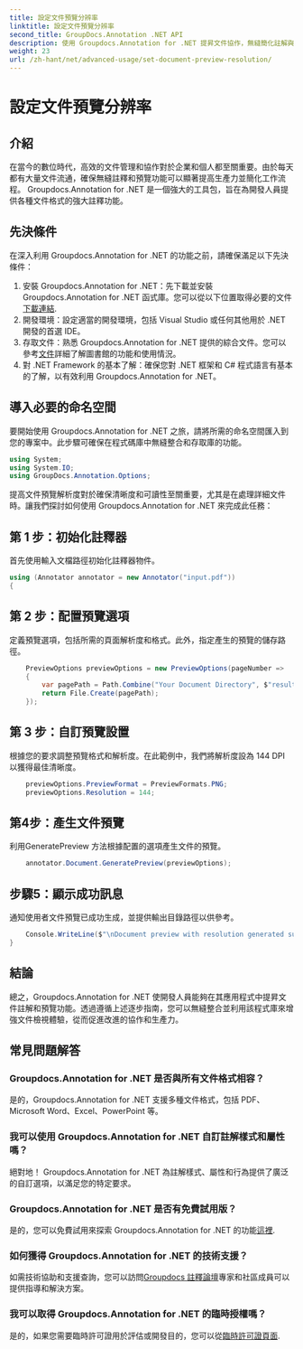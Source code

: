 ```yaml
---
title: 設定文件預覽分辨率
linktitle: 設定文件預覽分辨率
second_title: GroupDocs.Annotation .NET API
description: 使用 Groupdocs.Annotation for .NET 提昇文件協作，無縫簡化註解與預覽功能。
weight: 23
url: /zh-hant/net/advanced-usage/set-document-preview-resolution/
---
```


# 設定文件預覽分辨率

## 介紹
在當今的數位時代，高效的文件管理和協作對於企業和個人都至關重要。由於每天都有大量文件流通，確保無縫註釋和預覽功能可以顯著提高生產力並簡化工作流程。 Groupdocs.Annotation for .NET 是一個強大的工具包，旨在為開發人員提供各種文件格式的強大註釋功能。
## 先決條件
在深入利用 Groupdocs.Annotation for .NET 的功能之前，請確保滿足以下先決條件：
1. 安裝 Groupdocs.Annotation for .NET：先下載並安裝 Groupdocs.Annotation for .NET 函式庫。您可以從以下位置取得必要的文件[下載連結](https://releases.groupdocs.com/annotation/net/).
2. 開發環境：設定適當的開發環境，包括 Visual Studio 或任何其他用於 .NET 開發的首選 IDE。
3. 存取文件：熟悉 Groupdocs.Annotation for .NET 提供的綜合文件。您可以參考[文件](https://tutorials.groupdocs.com/annotation/net/)詳細了解圖書館的功能和使用情況。
4. 對 .NET Framework 的基本了解：確保您對 .NET 框架和 C# 程式語言有基本的了解，以有效利用 Groupdocs.Annotation for .NET。

## 導入必要的命名空間
要開始使用 Groupdocs.Annotation for .NET 之旅，請將所需的命名空間匯入到您的專案中。此步驟可確保在程式碼庫中無縫整合和存取庫的功能。

```csharp
using System;
using System.IO;
using GroupDocs.Annotation.Options;
```

提高文件預覽解析度對於確保清晰度和可讀性至關重要，尤其是在處理詳細文件時。讓我們探討如何使用 Groupdocs.Annotation for .NET 來完成此任務：
## 第 1 步：初始化註釋器
首先使用輸入文檔路徑初始化註釋器物件。
```csharp
using (Annotator annotator = new Annotator("input.pdf"))
{
```
## 第 2 步：配置預覽選項
定義預覽選項，包括所需的頁面解析度和格式。此外，指定產生的預覽的儲存路徑。
```csharp
    PreviewOptions previewOptions = new PreviewOptions(pageNumber =>
    {
        var pagePath = Path.Combine("Your Document Directory", $"result_with_resolution_{pageNumber}.png");
        return File.Create(pagePath);
    });
```
## 第 3 步：自訂預覽設置
根據您的要求調整預覽格式和解析度。在此範例中，我們將解析度設為 144 DPI 以獲得最佳清晰度。
```csharp
    previewOptions.PreviewFormat = PreviewFormats.PNG;
    previewOptions.Resolution = 144;
```
## 第4步：產生文件預覽
利用GeneratePreview 方法根據配置的選項產生文件的預覽。
```csharp
    annotator.Document.GeneratePreview(previewOptions);
```
## 步驟5：顯示成功訊息
通知使用者文件預覽已成功生成，並提供輸出目錄路徑以供參考。
```csharp
    Console.WriteLine($"\nDocument preview with resolution generated successfully.\nCheck output in {"Your Document Directory"}.");
}
```

## 結論
總之，Groupdocs.Annotation for .NET 使開發人員能夠在其應用程式中提昇文件註解和預覽功能。透過遵循上述逐步指南，您可以無縫整合並利用該程式庫來增強文件檢視體驗，從而促進改進的協作和生產力。
## 常見問題解答
### Groupdocs.Annotation for .NET 是否與所有文件格式相容？
是的，Groupdocs.Annotation for .NET 支援多種文件格式，包括 PDF、Microsoft Word、Excel、PowerPoint 等。
### 我可以使用 Groupdocs.Annotation for .NET 自訂註解樣式和屬性嗎？
絕對地！ Groupdocs.Annotation for .NET 為註解樣式、屬性和行為提供了廣泛的自訂選項，以滿足您的特定要求。
### Groupdocs.Annotation for .NET 是否有免費試用版？
是的，您可以免費試用來探索 Groupdocs.Annotation for .NET 的功能[這裡](https://releases.groupdocs.com/).
### 如何獲得 Groupdocs.Annotation for .NET 的技術支援？
如需技術協助和支援查詢，您可以訪問[Groupdocs 註釋論壇](https://forum.groupdocs.com/c/annotation/10)專家和社區成員可以提供指導和解決方案。
### 我可以取得 Groupdocs.Annotation for .NET 的臨時授權嗎？
是的，如果您需要臨時許可證用於評估或開發目的，您可以從[臨時許可證頁面](https://purchase.groupdocs.com/temporary-license/).